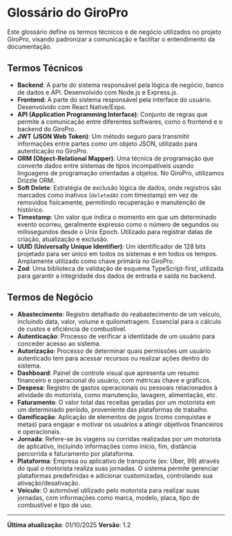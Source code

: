 # Glossário do GiroPro

Este glossário define os termos técnicos e de negócio utilizados no projeto GiroPro, visando padronizar a comunicação e facilitar o entendimento da documentação.

## Termos Técnicos

*   **Backend**: A parte do sistema responsável pela lógica de negócio, banco de dados e API. Desenvolvido com Node.js e Express.js.
*   **Frontend**: A parte do sistema responsável pela interface do usuário. Desenvolvido com React Native/Expo.
*   **API (Application Programming Interface)**: Conjunto de regras que permite a comunicação entre diferentes softwares, como o frontend e o backend do GiroPro.
*   **JWT (JSON Web Token)**: Um método seguro para transmitir informações entre partes como um objeto JSON, utilizado para autenticação no GiroPro.
*   **ORM (Object-Relational Mapper)**: Uma técnica de programação que converte dados entre sistemas de tipos incompatíveis usando linguagens de programação orientadas a objetos. No GiroPro, utilizamos Drizzle ORM.
*   **Soft Delete**: Estratégia de exclusão lógica de dados, onde registros são marcados como inativos (`deletedAt` com timestamp) em vez de removidos fisicamente, permitindo recuperação e manutenção de histórico.
*   **Timestamp**: Um valor que indica o momento em que um determinado evento ocorreu, geralmente expresso como o número de segundos ou milissegundos desde o Unix Epoch. Utilizado para registrar datas de criação, atualização e exclusão.
*   **UUID (Universally Unique Identifier)**: Um identificador de 128 bits projetado para ser único em todos os sistemas e em todos os tempos. Amplamente utilizado como chave primária no GiroPro.
*   **Zod**: Uma biblioteca de validação de esquema TypeScript-first, utilizada para garantir a integridade dos dados de entrada e saída no backend.

## Termos de Negócio

*   **Abastecimento**: Registro detalhado do reabastecimento de um veículo, incluindo data, valor, volume e quilometragem. Essencial para o cálculo de custos e eficiência de combustível.
*   **Autenticação**: Processo de verificar a identidade de um usuário para conceder acesso ao sistema.
*   **Autorização**: Processo de determinar quais permissões um usuário autenticado tem para acessar recursos ou realizar ações dentro do sistema.
*   **Dashboard**: Painel de controle visual que apresenta um resumo financeiro e operacional do usuário, com métricas chave e gráficos.
*   **Despesa**: Registro de gastos operacionais ou pessoais relacionados à atividade do motorista, como manutenção, lavagem, alimentação, etc.
*   **Faturamento**: O valor total das receitas geradas por um motorista em um determinado período, proveniente das plataformas de trabalho.
*   **Gamificação**: Aplicação de elementos de jogos (como conquistas e metas) para engajar e motivar os usuários a atingir objetivos financeiros e operacionais.
*   **Jornada**: Refere-se às viagens ou corridas realizadas por um motorista de aplicativo, incluindo informações como início, fim, distância percorrida e faturamento por plataforma.
*   **Plataforma**: Empresa ou aplicativo de transporte (ex: Uber, 99) através do qual o motorista realiza suas jornadas. O sistema permite gerenciar plataformas predefinidas e adicionar customizadas, controlando sua ativação/desativação.
*   **Veículo**: O automóvel utilizado pelo motorista para realizar suas jornadas, com informações como marca, modelo, placa, tipo de combustível e tipo de uso.

---

**Última atualização**: 01/10/2025
**Versão**: 1.2

